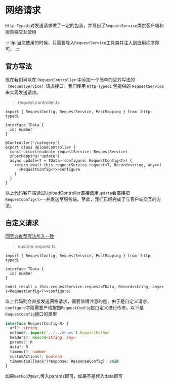 # 网络请求

`Http-Typedi`对发送请求做了一定的包装，并导出了`RequestService`类供客户端和服务端交互使用

::: tip
当您使用的时候，只需要导入`RequestService`工具类并注入到应用程序即可。
:::

## 官方写法

现在我们可以在 `RequestController` 中添加一个简单的官方写法的（`RequestService`）请求接口。我们使用 `Http-Typedi` 包提供的 `RequestService`来实现发送请求。

> request.controller.ts

```ts{12}
import { RequestConfig, RequestService, PostMapping } from 'http-typedi'

interface TData {
  id: number
}

@Controller('/category')
export class UploadController {
  constructor(readonly requestService: RequestService)
  @PostMapping('update')
  async update<T = TData>(configure: RequestConfig<T>) {
    return await this.requestService.request<T, Record<string, any>>(
      <RequestConfig<T>>configure
    )
  }
}
```

以上代码客户端通过UploadController直接调用`update`会直接把`RequestConfig<T>`一并发送至服务端。至此，我们已经完成了与客户端交互的方法。



## 自定义请求

[同官方推荐写法引入一致](./request.md#官方写法)

> custom.request.ts

```ts{12}
import { RequestConfig, RequestService, PostMapping } from 'http-typedi'

interface TData {
  id: number
}

const result = this.requestService.request<TData, Record<string, any>>(<RequestConfig<T>>configure)
```

以上代码则会直接发送网络请求，需要值得注意的是，由于是自定义请求，`configure`字段需要严格按照`RequestConfig`接口定义进行传参。以下是`RequestConfig`接口的类型

```ts
interface RequestConfig<R> {
  url?: string
  method?: import('../../enums').RequestMethod
  headers?: Record<string, any>
  params?: R
  data?: R
  timeout?: number
  customActions?: boolean
  timeoutCallback?(response: ResponseConfig): void
} 
```

如果`method`为`GET`,传入params即可，如果不是传入data即可